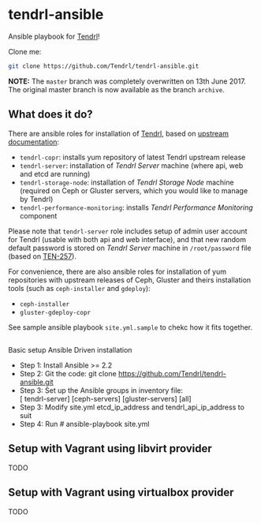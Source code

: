 tendrl-ansible
==============

Ansible playbook for [Tendrl](http://tendrl.org/)!

Clone me:

```bash
git clone https://github.com/Tendrl/tendrl-ansible.git
```


**NOTE:** The `master` branch was completely overwritten on 13th June 2017. The original master branch is now available as the branch `archive`.


## What does it do?

There are ansible roles for installation of [Tendrl](http://tendrl.org/), based
on [upstream documentation](https://github.com/Tendrl/documentation/wiki/Tendrl-Package-Installation-Reference):

* `tendrl-copr`: installs yum repository of latest Tendrl upstream release
* `tendrl-server`: installation of *Tendrl Server* machine (where api, web and
   etcd are running)
* `tendrl-storage-node`: installation of *Tendrl Storage Node* machine
   (required on Ceph or Gluster servers, which you would like to manage by
   Tendrl)
* `tendrl-performance-monitoring`: installs *Tendrl Performance Monitoring*
   component

Please note that `tendrl-server` role includes setup of admin user account for
Tendrl (usable with both api and web interface), and that new random default
password is stored on *Tendrl Server* machine in `/root/password` file (based
on [TEN-257](https://tendrl.atlassian.net/browse/TEN-257)).

For convenience, there are also ansible roles for installation of yum
repositories with upstream releases of Ceph, Gluster and theirs installation
tools (such as `ceph-installer` and `gdeploy`):

* `ceph-installer`
* `gluster-gdeploy-copr`

See sample ansible playbook `site.yml.sample` to chekc how it fits together.

##
Basic setup
Ansible Driven installation
* Step 1: Install Ansible >= 2.2
* Step 2:   Git the code:        git clone https://github.com/Tendrl/tendrl-ansible.git
* Step 3: Set up the Ansible groups in inventory file:   
          [ tendrl-server]       [ceph-servers]        [gluster-servers]        [all]
* Step 3:  Modify site.yml etcd_ip_address and tendrl_api_ip_address to suit 
* Step 4: Run # ansible-playbook site.yml

## Setup with Vagrant using libvirt provider

TODO

## Setup with Vagrant using virtualbox provider

TODO
